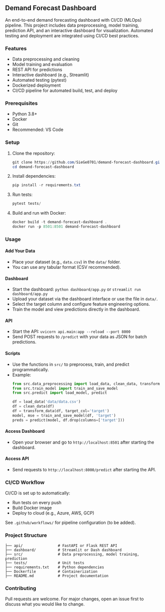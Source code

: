## Demand Forecast Dashboard

An end-to-end demand forecasting dashboard with CI/CD (MLOps) pipeline. This project includes data preprocessing, model training, prediction API, and an interactive dashboard for visualization. Automated testing and deployment are integrated using CI/CD best practices.

### Features
- Data preprocessing and cleaning
- Model training and evaluation
- REST API for predictions
- Interactive dashboard (e.g., Streamlit)
- Automated testing (pytest)
- Dockerized deployment
- CI/CD pipeline for automated build, test, and deploy

### Prerequisites
- Python 3.8+
- Docker
- Git
- Recommended: VS Code

### Setup
1. Clone the repository:
	```powershell
	git clone https://github.com/SieGe0701/demand-forecast-dashboard.git
	cd demand-forecast-dashboard
	```
2. Install dependencies:
	```powershell
	pip install -r requirements.txt
	```
3. Run tests:
	```powershell
	pytest tests/
	```
4. Build and run with Docker:
	```powershell
	docker build -t demand-forecast-dashboard .
	docker run -p 8501:8501 demand-forecast-dashboard
	```


### Usage

#### Add Your Data
- Place your dataset (e.g., `data.csv`) in the `data/` folder.
- You can use any tabular format (CSV recommended).

#### Dashboard
- Start the dashboard: `python dashboard/app.py` or `streamlit run dashboard/app.py`
- Upload your dataset via the dashboard interface or use the file in `data/`.
- Select the target column and configure feature engineering options.
- Train the model and view predictions directly in the dashboard.

#### API
- Start the API: `uvicorn api.main:app --reload --port 8000`
- Send POST requests to `/predict` with your data as JSON for batch predictions.

#### Scripts
- Use the functions in `src/` to preprocess, train, and predict programmatically.
- Example:
	```python
	from src.data_preprocessing import load_data, clean_data, transform_data
	from src.train_model import train_and_save_model
	from src.predict import load_model, predict

	df = load_data('data/data.csv')
	df = clean_data(df)
	df = transform_data(df, target_col='target')
	model, mse = train_and_save_model(df, 'target')
	preds = predict(model, df.drop(columns=['target']))
	```

#### Access Dashboard
- Open your browser and go to `http://localhost:8501` after starting the dashboard.

#### Access API
- Send requests to `http://localhost:8000/predict` after starting the API.

### CI/CD Workflow
CI/CD is set up to automatically:
- Run tests on every push
- Build Docker image
- Deploy to cloud (e.g., Azure, AWS, GCP)

See `.github/workflows/` for pipeline configuration (to be added).

### Project Structure
```
├── api/                # FastAPI or Flask REST API
├── dashboard/          # Streamlit or Dash dashboard
├── src/                # Data preprocessing, model training, prediction
├── tests/              # Unit tests
├── requirements.txt    # Python dependencies
├── Dockerfile          # Containerization
├── README.md           # Project documentation
```

### Contributing
Pull requests are welcome. For major changes, open an issue first to discuss what you would like to change.

